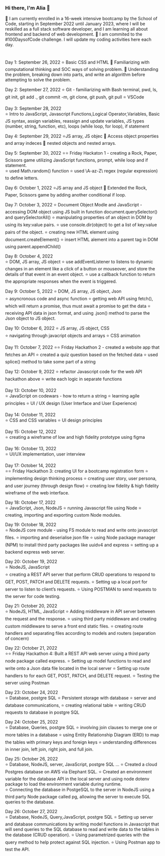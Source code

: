 ### Hi there, I'm Alia 👋

🌱 I am currently enrolled in a 16-week intensive bootcamp by the School of Code, starting in September 2022 until January 2023, where I will be reskilled as a full stack software developer, and I am learning all about frontend and backend of web development. 
🔭 I am commited to the #100DaysofCode challenge. I will update my coding activities here each day.

#

Day 1: September 26, 2022
⭐	Basic CSS and HTML
💬 Familiarizing with computational thinking and SOC ways of solving problem. 
💬 Understanding the problem, breaking down into parts, and write an algorithm before attempting to solve the problem.

Day 2: September 27, 2022
⭐ Git - familiarizing with Bash terminal, pwd, ls, git init, git add ., git commit -m, git clone, git push, git pull
⭐ VSCode				

Day 3: September 28, 2022	
⭐ Intro to JavaScript, Javascript Functions,Logical Operator,Variables, Basic JS syntax, assign variables, reassign and update variables, JS types (number, string, function, etc), loops (while loop, for loop), if statement

Day 4: September 29, 2022
⭐JS array, JS objec
💬 Access object properties and array indeces
💬 nested objects and nested arrays. 

Day 5: September 30, 2022
⭐⭐ Friday Hackaton 1 - creating a Rock, Paper, Scissors game  utilizing JavaScript functions, prompt, while loop and if statement.  	
⭐	used Math.random() function
⭐ used \A-az-Z\ regex (regular expression) to define letters. 

Day 6:	October 1, 2022	
⭐JS array and JS object
💬 Extended the Rock, Paper, Scissors game by adding another conditional if loop.

Day 7:	October 3, 2022	
⭐	Document Object Modle and	JavaScript - accessing DOM object using JS built in function document.querySelector() and  querySelectorAll()
⭐ manipulating properties of an object in DOM by using its key:value pairs. 
⭐ use console.dir(object) to get a list of key:value pairs of the object. 
⭐ creating new HTML element using document.createElement()
⭐ insert HTML alement into a parent tag in DOM using parent.appendChild()

Day 8: October 4, 2022	
⭐	DOM, JS array, JS object 
⭐ use addEventListener to listens to dynamic changes in an element  like a click of a button or mouseover, and store the details of that event in an event object. 
⭐ use a callback function to return the appropriate responses when the event is triggered.

Day 9:	October 5, 2022	
⭐	DOM, JS array, JS object, Json	
⭐ asyncronous code and async function
⭐ getting web API using fetch(), which will return a promise, thus must await a promise to get the data
⭐ receiving API data in json format, and using .json() method to parse the Json object to JS object.

Day 10:	October 6, 2022	
⭐	JS array, JS object, CSS	
⭐ navigating through javacript objects and arrays
⭐ CSS animation

Day 11:	October 7, 2022	
⭐⭐ Friday Hackathon 2 -  created a website app that fetches an API
⭐ created a quiz question based on the fetched data
⭐ used splice() method  to take some part of a string

Day 12:	October 9, 2022	
⭐ refactor Javascript code for the web API hackathon above 
⭐ write each logic in separate functions 

Day 13:	October 10, 2022			
⭐ JavaScript on codewars - how to return a string
⭐ learning agile principles
⭐ UI / UX design (User Interface and User Experience) 

Day 14:	October 11, 2022			
⭐ CSS and	CSS variables 
⭐ UI design principles

Day 15:	October 12, 2022			
⭐ creating a wireframe of low and high fidelity prototype using figma

Day 16:	October 13, 2022			
⭐ UI/UX	implementation, user interview

Day 17:	October 14, 2022			
⭐⭐ Friday Hackathon 3: creating UI for a bootcamp registration form
⭐ implementing design thinking process
⭐ creating user story, user persona, and user journey (through design flow)
⭐ creating low fidelity & high fidelity wireframe of the web interface. 

Day 18:	October 17, 2022			
⭐ JavaScript, Json,	NodeJS 
⭐ running Javascript file using Node
⭐ creating, importing and exporting custom Node modules.

Day 19:	October 18, 2022	
⭐	NodeJS core module - using FS module to read and write onto javascript files. 
⭐ importing and deserialise json file
⭐ using Node package manager (NPM) to install third party packages like uuidv4 and express
⭐ setting up a backend express web server.

Day 20:	October 19, 2022	
⭐	NodeJS,	JavaScript	
⭐ creating a REST API server that perform CRUD operations to respond to GET, POST, PATCH and DELETE requests.
⭐ Setting up a local port for server to listen to client’s requests. 
⭐ Using POSTMAN to send requests to the server for code testing. 

Day 21:	October 20, 2022	
⭐	NodeJS, HTML, JavaScript
⭐ Adding middleware in API server between the request and the response.
⭐ using third party middleware and creating custom middleware to serve a front end static files. 
⭐ creating route handlers and separating files according to models and routers (separation of concern)

Day 22:	October 21, 2022	
⭐⭐ Friday Hackathon 4: Built a REST API web server using a third party node package called express. 
⭐ Setting up model functions to read and write onto a Json data file located in the local server
⭐ Setting up route handlers to for each GET, POST, PATCH, and DELETE request. 
⭐ Testing the server using Postman

Day 23:	October 24, 2022	
⭐	Database, postgre SQL
⭐ Persistent storage with database 
⭐ server and database communications, 
⭐ creating relational table
⭐ writing CRUD requests to database in postgre SQL

Day 24:	October 25, 2022	
⭐	Database, Queries, postgre SQL
⭐ involving join clauses to merge one or more tables in a database
⭐ using Entity Relationship Diagram (ERD) to map the tables with primary keys and foreign keys
⭐ understanding differences in inner join, left join, right join, and full join. 

Day 25:	October 26, 2022	
⭐	Database, NodeJS, server, JavaScript, postgre SQL ...
⭐ Created a cloud Postgres database on AWS via Elephant SQL. 
⭐ Created an environment variable for the database API in the local server and using node dotenv package to load the environment variable during runtime.  
⭐ Connecting the database in PostgeSQL to the server in NodeJS using a third party Node package called pg, allowing the server to execute SQL queries to the database.

Day 26:	October 27, 2022	
⭐	Database, NodeJS, Query,JavaScript, postgre SQL
⭐ Setting up server and database communications by writing model functions in Javascript that will send queries to the SQL database to read and write data to the tables in the database (CRUD operation). 
⭐ Using parametrized queries with the query method to help protect against SQL injection. 
⭐ Using Postman app to test the API. 

<!--
**aliafarhana88/aliafarhana88** is a ✨ _special_ ✨ repository because its `README.md` (this file) appears on your GitHub profile.

Here are some ideas to get you started:

- 🔭 I’m currently working on ...
- 🌱 I’m currently learning ...
- 👯 I’m looking to collaborate on ...
- 🤔 I’m looking for help with ...
- 💬 Ask me about ...
- 📫 How to reach me: ...
- 😄 Pronouns: ...
- ⚡ Fun fact: ...
-->
